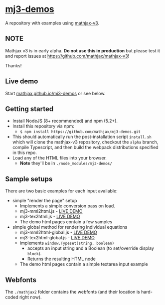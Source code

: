 # [mj3-demos](https://github.com/mathjax/mj3-demos)

A repository with examples using [mathjax-v3](https://github.com/mathjax/mathjax-v3).

## NOTE

Mathjax v3 is in early alpha. **Do not use this in production** but please test it and report issues at https://github.com/mathjax/mathjax-v3!

Thanks!

## Live demo

Start [mathjax.github.io/mj3-demos](https://mathjax.github.io/mj3-demos) or see below.

## Getting started

* Install NodeJS (8+ recommended) and npm (5.2+).
* Install this repository via npm:
  *  `$ npm install https://github.com/mathjax/mj3-demos.git`
* This should automatically run the post-installation script `install.sh` which will clone the mathjax-v3 repository, checkout the `alpha` branch, compile Typescript, and then build the webpack distributions specified in this repo.
* Load any of the HTML files into your browser.
  * **Note** they'll be in `./node_modules/mj3-demos/`


## Sample setups

There are two basic examples for each input available:

* simple "render the page" setup
  * Implements a simple conversion pass on load.
  * mj3-mml2html.js - [LIVE DEMO](https://mathjax.github.io/mj3-demos/mj3-mml2html.html)
  * mj3-tex2html.js - [LIVE DEMO](https://mathjax.github.io/mj3-demos/mj3-tex2html.html)
  * The demo html pages contain a few samples
* simple global method for rendering individual equations
  * mj3-mml2html-global.js - [LIVE DEMO](https://mathjax.github.io/mj3-demos/mj3-mml2html-global.html)
  * mj3-tex2html-global.js - [LIVE DEMO](https://mathjax.github.io/mj3-demos/mj3-tex2html-global.html)
  * implements `window.Typeset(string, boolean)`
    * accepts an input string and a Boolean (to set/override display `block`).
    * Returns the resulting HTML node
  * The demo html pages contain a simple textarea input example


## Webfonts

The `./mathjax2` folder contains the webfonts (and their location is hard-coded right now).

